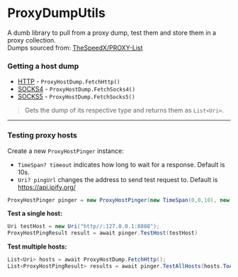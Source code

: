 # ProxyDumpUtils
A dumb library to pull from a proxy dump, test them and store them in a proxy collection.<br>
Dumps sourced from: [TheSpeedX/PROXY-List](https://github.com/TheSpeedX/PROXY-List)

### Getting a host dump
- [HTTP](https://github.com/TheSpeedX/PROXY-List/blob/master/http.txt) - `ProxyHostDump.FetchHttp()`
- [SOCKS4](https://github.com/TheSpeedX/PROXY-List/blob/master/socks4.txt) - `ProxyHostDump.FetchSocks4()`
- [SOCKS5](https://github.com/TheSpeedX/PROXY-List/blob/master/socks5.txt) - `ProxyHostDump.FetchSocks5()`

> Gets the dump of its respective type and returns them as `List<Uri>`.

---

### Testing proxy hosts

Create a new `ProxyHostPinger` instance:
- `TimeSpan? timeout` indicates how long to wait for a response. Default is 10s.
- `Uri? pingUrl` changes the address to send test request to. Default is https://api.ipify.org/
```c#
ProxyHostPinger pinger = new ProxyHostPinger(new TimeSpan(0,0,10), new Uri("https://api.ipify.org/"));
```

**Test a single host:**
```c#
Uri testHost = new Uri("http//:127.0.0.1:8888");
ProxyHostPingResult result = await pinger.TestHost(testHost)
```
**Test multiple hosts:**
```c#
List<Uri> hosts = await ProxyHostDump.FetchHttp();
List<ProxyHostPingResult> results = await pinger.TestAllHosts(hosts.ToArray());
```
